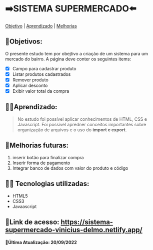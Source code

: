 # ➡️SISTEMA SUPERMERCADO⬅️

[Objetivo](#Objetivo) |
[Aprendizado](#Aprendizado) |
[Melhorias](#Melhorias-futuras)

## 🎯Objetivos:
O presente estudo tem por obejtivo a criação de um sistema para um mercado do bairro. A página deve conter os seguintes items:

- [x] Campo para cadastrar produto
- [x] Listar produtos cadastrados
- [x] Remover produto
- [x] Aplicar desconto
- [x] Exibir valor total da compra

## 👨‍🏫Aprendizado:
> No estudo foi possível aplicar conhecimentos de HTML, CSS e Javascript. Foi possível apredner conceitos importantes sobre organização de arquivos e o uso do **import e export**.

## 🚀Melhorias futuras:

1. inserir botão para finalizar compra
2. Inserir forma de pagamento
3. Integrar banco de dados com valor do produto e código
  

## 👨‍💻 Tecnologias utilizadas:
* HTML5
* CSS3
* Javaascript

## 🔗Link de acesso: **https://sistema-supermercado-vinicius-delmo.netlify.app/**
#### 🔄Última Atualização: 20/09/2022
  